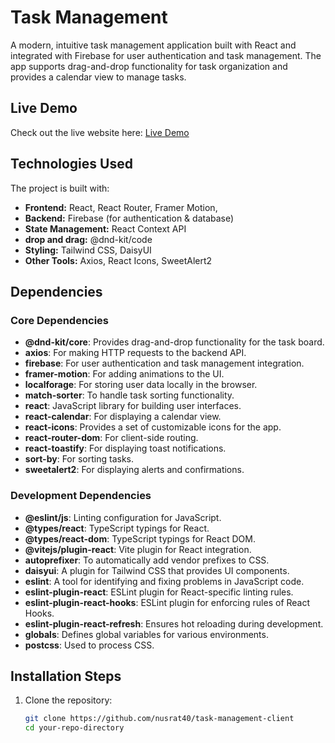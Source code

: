 # Task Management 

A modern, intuitive task management application built with React and integrated with Firebase for user authentication and task management. The app supports drag-and-drop functionality for task organization and provides a calendar view to manage tasks.
## Live Demo
Check out the live website here: [Live Demo](https://study-platform-a9b9a.web.app/)

## Technologies Used  
The project is built with:  
- **Frontend:** React, React Router, Framer Motion,
- **Backend:** Firebase (for authentication & database)  
- **State Management:** React Context API
- **drop and drag:** @dnd-kit/code  
- **Styling:** Tailwind CSS, DaisyUI  
- **Other Tools:** Axios, React Icons,  SweetAlert2

## Dependencies

### Core Dependencies

- **@dnd-kit/core**: Provides drag-and-drop functionality for the task board.
- **axios**: For making HTTP requests to the backend API.
- **firebase**: For user authentication and task management integration.
- **framer-motion**: For adding animations to the UI.
- **localforage**: For storing user data locally in the browser.
- **match-sorter**: To handle task sorting functionality.
- **react**: JavaScript library for building user interfaces.
- **react-calendar**: For displaying a calendar view.
- **react-icons**: Provides a set of customizable icons for the app.
- **react-router-dom**: For client-side routing.
- **react-toastify**: For displaying toast notifications.
- **sort-by**: For sorting tasks.
- **sweetalert2**: For displaying alerts and confirmations.

### Development Dependencies

- **@eslint/js**: Linting configuration for JavaScript.
- **@types/react**: TypeScript typings for React.
- **@types/react-dom**: TypeScript typings for React DOM.
- **@vitejs/plugin-react**: Vite plugin for React integration.
- **autoprefixer**: To automatically add vendor prefixes to CSS.
- **daisyui**: A plugin for Tailwind CSS that provides UI components.
- **eslint**: A tool for identifying and fixing problems in JavaScript code.
- **eslint-plugin-react**: ESLint plugin for React-specific linting rules.
- **eslint-plugin-react-hooks**: ESLint plugin for enforcing rules of React Hooks.
- **eslint-plugin-react-refresh**: Ensures hot reloading during development.
- **globals**: Defines global variables for various environments.
- **postcss**: Used to process CSS.

## Installation Steps

1. Clone the repository:

   ```sh
   git clone https://github.com/nusrat40/task-management-client
   cd your-repo-directory
